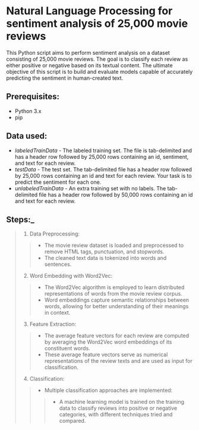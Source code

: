 # Natural Language Processing for sentiment analysis of 25,000 movie reviews
This Python script aims to perform sentiment analysis on a dataset consisting of 25,000 movie reviews. The goal is to classify each review as either positive or negative based on its textual content.
The ultimate objective of this script is to build and evaluate models capable of accurately predicting the sentiment in human-created text.

## Prerequisites:
* Python 3.x
* pip

## Data used: 
* _labeledTrainData_ - The labeled training set. The file is tab-delimited and has a header row followed by 25,000 rows containing an id, sentiment, and text for each review.  
* _testData_ - The test set. The tab-delimited file has a header row followed by 25,000 rows containing an id and text for each review. Your task is to predict the sentiment for each one. 
* _unlabeledTrainData_ - An extra training set with no labels. The tab-delimited file has a header row followed by 50,000 rows containing an id and text for each review. 

## Steps:_
> 1. Data Preprocessing:
>> * The movie review dataset is loaded and preprocessed to remove HTML tags, punctuation, and stopwords.
>> * The cleaned text data is tokenized into words and sentences.
> 2. Word Embedding with Word2Vec:
>> * The Word2Vec algorithm is employed to learn distributed representations of words from the movie review corpus.
>> * Word embeddings capture semantic relationships between words, allowing for better understanding of their meanings in context.
> 3. Feature Extraction:
>> * The average feature vectors for each review are computed by averaging the Word2Vec word embeddings of its constituent words.
>> * These average feature vectors serve as numerical representations of the review texts and are used as input for classification.
> 4. Classification:
>> * Multiple classification approaches are implemented:
>>> * A machine learning model is trained on the training data to classify reviews into positive or negative categories, with different techniques tried and compared.
